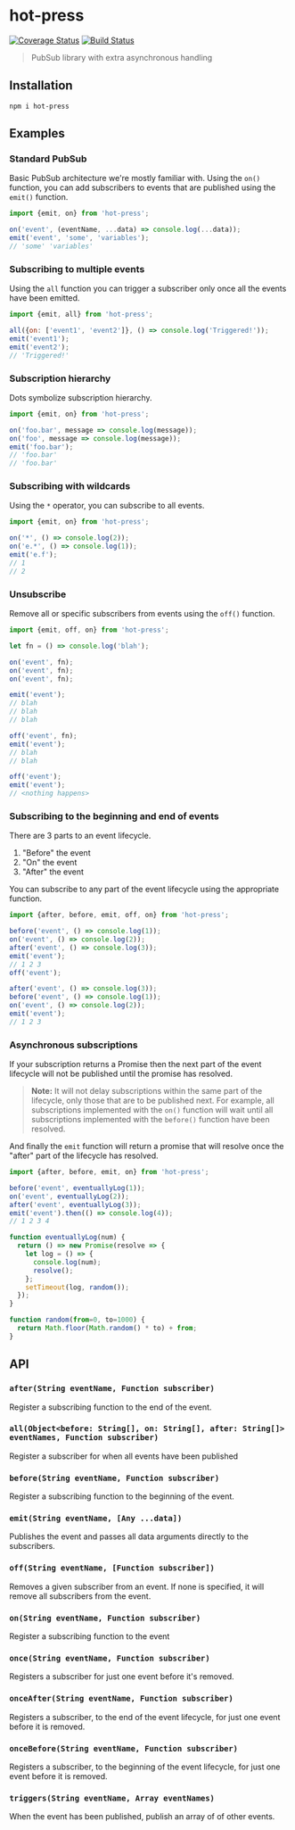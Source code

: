 # hot-press

[![Coverage Status](https://coveralls.io/repos/github/johngeorgewright/hot-press/badge.svg?branch=master)](https://coveralls.io/github/johngeorgewright/hot-press?branch=master)
[![Build Status](https://travis-ci.org/johngeorgewright/hot-press.svg?branch=master)](https://travis-ci.org/johngeorgewright/hot-press)

> PubSub library with extra asynchronous handling

## Installation

```
npm i hot-press
```

## Examples

### Standard PubSub

Basic PubSub architecture we're mostly familiar with. Using the `on()` function,
you can add subscribers to events that are published using the `emit()`
function.

```javascript
import {emit, on} from 'hot-press';

on('event', (eventName, ...data) => console.log(...data));
emit('event', 'some', 'variables');
// 'some' 'variables'
```

### Subscribing to multiple events

Using the `all` function you can trigger a subscriber only once all the events
have been emitted.

```javascript
import {emit, all} from 'hot-press';

all({on: ['event1', 'event2']}, () => console.log('Triggered!'));
emit('event1');
emit('event2');
// 'Triggered!'
```

### Subscription hierarchy

Dots symbolize subscription hierarchy.

```javascript
import {emit, on} from 'hot-press';

on('foo.bar', message => console.log(message));
on('foo', message => console.log(message));
emit('foo.bar');
// 'foo.bar'
// 'foo.bar'
```

### Subscribing with wildcards

Using the `*` operator, you can subscribe to all events.

```javascript
import {emit, on} from 'hot-press';

on('*', () => console.log(2));
on('e.*', () => console.log(1));
emit('e.f');
// 1
// 2
```

### Unsubscribe

Remove all or specific subscribers from events using the `off()` function.

```javascript
import {emit, off, on} from 'hot-press';

let fn = () => console.log('blah');

on('event', fn);
on('event', fn);
on('event', fn);

emit('event');
// blah
// blah
// blah

off('event', fn);
emit('event');
// blah
// blah

off('event');
emit('event');
// <nothing happens>
```

### Subscribing to the beginning and end of events

There are 3 parts to an event lifecycle.

1. "Before" the event
2. "On" the event
3. "After" the event

You can subscribe to any part of the event lifecycle using the appropriate
function.

```javascript
import {after, before, emit, off, on} from 'hot-press';

before('event', () => console.log(1));
on('event', () => console.log(2));
after('event', () => console.log(3));
emit('event');
// 1 2 3
off('event');

after('event', () => console.log(3));
before('event', () => console.log(1));
on('event', () => console.log(2));
emit('event');
// 1 2 3
```

### Asynchronous subscriptions

If your subscription returns a Promise then the next part of the event lifecycle
will not be published until the promise has resolved.

> **Note:** It will not delay subscriptions within the same part of the lifecycle,
> only those that are to be published next. For example, all subscriptions
> implemented with the `on()` function will wait until all subscriptions
> implemented with the `before()` function have been resolved.

And finally the `emit` function will return a promise that will resolve once
the "after" part of the lifecycle has resolved.

```javascript
import {after, before, emit, on} from 'hot-press';

before('event', eventuallyLog(1));
on('event', eventuallyLog(2));
after('event', eventuallyLog(3));
emit('event').then(() => console.log(4));
// 1 2 3 4

function eventuallyLog(num) {
  return () => new Promise(resolve => {
    let log = () => {
      console.log(num);
      resolve();
    };
    setTimeout(log, random());
  });
}

function random(from=0, to=1000) {
  return Math.floor(Math.random() * to) + from;
}
```

## API

### `after(String eventName, Function subscriber)`

Register a subscribing function to the end of the event.

### `all(Object<before: String[], on: String[], after: String[]> eventNames, Function subscriber)`

Register a subscriber for when all events have been published

### `before(String eventName, Function subscriber)`

Register a subscribing function to the beginning of the event.

### `emit(String eventName, [Any ...data])`

Publishes the event and passes all data arguments directly to the subscribers.

### `off(String eventName, [Function subscriber])`

Removes a given subscriber from an event. If none is specified, it will remove all
subscribers from the event.

### `on(String eventName, Function subscriber)`

Register a subscribing function to the event

### `once(String eventName, Function subscriber)`

Registers a subscriber for just one event before it's removed.

### `onceAfter(String eventName, Function subscriber)`

Registers a subscriber, to the end of the event lifecycle, for just one event
before it is removed.

### `onceBefore(String eventName, Function subscriber)`

Registers a subscriber, to the beginning of the event lifecycle, for just one
event before it is removed.

### `triggers(String eventName, Array eventNames)`

When the event has been published, publish an array of of other events.
